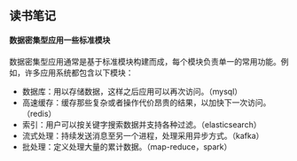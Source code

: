 ## 读书笔记

#### 数据密集型应用一些标准模块

数据密集型应用通常是基于标准模块构建而成，每个模块负责单一的常用功能。例如，许多应用系统都包含以下模块：

- 数据库：用以存储数据，这样之后应用可以再次访问。（mysql）
- 高速缓存：缓存那些复杂或者操作代价昂贵的结果，以加快下一次访问。（redis）
- 索引：用户可以按关键字搜索数据并支持各种过滤。（elasticsearch）
- 流式处理：持续发送消息至另一个进程，处理采用异步方式。（kafka）
- 批处理：定义处理大量的累计数据。（map-reduce，spark）